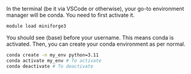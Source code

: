 In the terminal (be it via VSCode or otherwise), your go-to environment manager will be conda. You need to first activate it.
```bash
module load miniforge3
```
You should see (base) before your username. This means conda is activated.
Then, you can create your conda environment as per normal.
```bash
conda create -n my_env python=3.11
conda activate my_env # To activate
conda deactivate # To deactivate
```